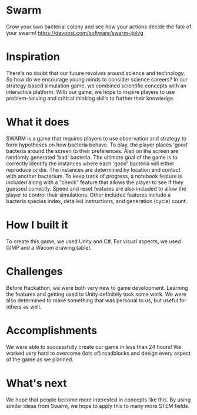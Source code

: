 # Swarm
Grow your own bacterial colony and see how your actions decide the fate of your swarm!
https://devpost.com/software/swarm-ijolvg

# Inspiration

There's no doubt that our future revolves around science and technology. So how do we encourage young minds to consider science careers? In our strategy-based simulation game, we combined scientific concepts with an interactive platform. With our game, we hope to inspire players to use problem-solving and critical thinking skills to further their knowledge. 

# What it does

SWARM is a game that requires players to use observation and strategy to form hypotheses on how bacteria behave. To play, the player places 'good' bacteria around the screen to their preferences. Also on the screen are randomly generated 'bad' bacteria. The ultimate goal of the game is to correctly identify the instances where each 'good' bacteria will either reproduce or die. The instances are determined by location and contact with another bacterium. To keep track of progress, a notebook feature is included along with a "check" feature that allows the player to see if they guessed correctly. Speed and reset features are also included to allow the player to control their simulations. Other included features include a bacteria species index, detailed instructions, and generation (cycle) count.

# How I built it

To create this game, we used Unity and C#. For visual aspects, we used GIMP and a Wacom drawing tablet.

# Challenges
Before Hackathon, we were both very new to game development. Learning the features and getting used to Unity definitely took some work. We were also determined to make something that was personal to us, but useful for others as well. 

# Accomplishments
We were able to successfully create our game in less than 24 hours! We worked very hard to overcome (lots of) roadblocks and design every aspect of the game as we planned. 

# What's next
We hope that people become more interested in concepts like this. By using similar ideas from Swarm, we hope to apply this to many more STEM fields. 
